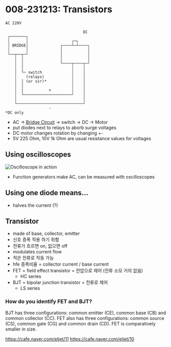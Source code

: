 # 008-231213: Transistors

```
AC 220V

                                  DC
 ┌───────┐
 │       │                   ┌─┐
 │ BRIDGE│              ┌────┴─┴────┐
 │       │              │           │
 └──┬──┬─┘              │           │
    │  │                │           │
    │  │                └────┬────┬─┘
    │  │                     │    │
    │  └─ switch             │    │
    │    (relays)            │    │
    │  │ (or ssr)*           │    │
    │  │                     │    │
    │  │           +         │    │
    │  └─────────────────────┘    │
    │                             │
    └─────────────────────────────┘
                   -
*DC only
```
- AC -> [Bridge Circuit](notes\electronics_programming\004-231207_Memory_Electronics.md)  -> switch -> DC -> Motor
- put diodes next to relays to aborb surge voltages
- DC motor changes rotation by changing +-
- 5V 225 Ohm, 10V 1k Ohm are usual resistance values for voltages

## Using oscilloscopes
![Oscilloscope in action](../../assets/oscilloscope.png)
- Function generators make AC, can be measured with oscilloscopes
  

## Using one diode means...
- halves the current (?)


## Transistor
- made of base, collector, emitter
- 신호 증폭 작용 하기 위함
- 전류가 흐르면  on, 없으면 off
- modulates current flow
- 적은 전류로 작동 가능
- hfe 증폭비율 = collector current / base current
- FET = field effect transistor = 전압으로 제어 (전류 소모 거의 없음)
  - HC series
- BJT = bipolar junction transistor = 전류로 제어
  - LS series

### How do you identify FET and BJT?
BJT has three configurations: common emitter (CE), common base (CB) and common collector (CC). FET also has three configurations: common source (CS), common gate (CG) and common drain (CD). FET is comparatively smaller in size.



https://cafe.naver.com/eljet/11
https://cafe.naver.com/eljet/10